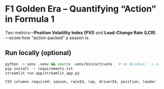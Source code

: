 # F1 Golden Era – Quantifying “Action” in Formula 1

Two metrics—**Position Volatility Index (PVI)** and **Lead-Change Rate (LCR)**—score how “action-packed” a season is.

## Run locally (optional)
```bash
python -m venv .venv && source .venv/bin/activate   # on Windows: .\.venv\Scripts\Activate.ps1
pip install -r requirements.txt
streamlit run app/streamlit_app.py

CSV columns required: season, raceId, lap, driverId, position, leader


